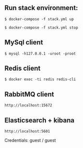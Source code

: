 ## Run stack environment:
```
$ docker-compose -f stack.yml up
```

```
$ docker-compose -f stack.yml stop
```

## MySql client

```
$ mysql -h127.0.0.1 -uroot -proot
```

## Redis client

```
$ docker exec -ti redis redis-cli
```

## RabbitMQ client

```
http://localhost:15672
```

## Elasticsearch + kibana

```
http://localhost:5601
```
Credentials: guest / guest
